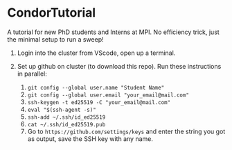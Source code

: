 # CondorTutorial
A tutorial for new PhD students and Interns at MPI. No efficiency trick, just the minimal setup to run a sweep!

1) Login into the cluster from VScode, open up a terminal.

2) Set up github on cluster (to download this repo). Run these instructions in parallel:
    1) `git config --global user.name "Student Name"`
    2) `git config --global user.email "your_email@mail.com"`
    3) `ssh-keygen -t ed25519 -C "your_email@mail.com"`
    4) `eval "$(ssh-agent -s)"`
    5) `ssh-add ~/.ssh/id_ed25519`
    6) `cat ~/.ssh/id_ed25519.pub`
    7) Go to `https://github.com/settings/keys` and enter the string you got as output, save the SSH key with any name.
